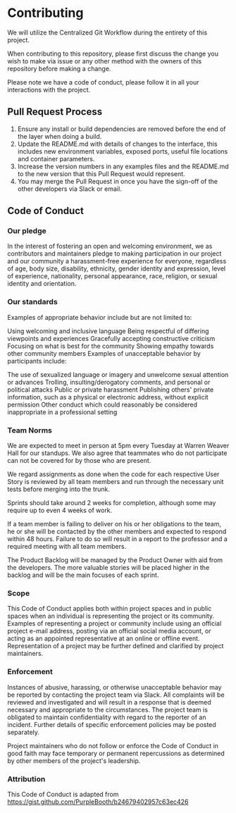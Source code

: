 # Contributing 

We will utilize the Centralized Git Workflow during the entirety of this project.

When contributing to this repository, please first discuss the change you wish to make via issue or any other method with the owners of this repository before making a change.

Please note we have a code of conduct, please follow it in all your interactions with the project.

## Pull Request Process

1. Ensure any install or build dependencies are removed before the end of the layer when doing a build.
2. Update the README.md with details of changes to the interface, this includes new environment variables, exposed ports, useful file locations and container parameters.
3. Increase the version numbers in any examples files and the README.md to the new version that this Pull Request would represent. 
4. You may merge the Pull Request in once you have the sign-off of the other developers via Slack or email.

## Code of Conduct
### Our pledge

In the interest of fostering an open and welcoming environment, we as contributors and maintainers pledge to making participation in our project and our community a harassment-free experience for everyone, regardless of age, body size, disability, ethnicity, gender identity and expression, level of experience, nationality, personal appearance, race, religion, or sexual identity and orientation.

### Our standards 

Examples of appropriate behavior include but are not limited to:

Using welcoming and inclusive language
Being respectful of differing viewpoints and experiences
Gracefully accepting constructive criticism
Focusing on what is best for the community
Showing empathy towards other community members
Examples of unacceptable behavior by participants include:

The use of sexualized language or imagery and unwelcome sexual attention or advances
Trolling, insulting/derogatory comments, and personal or political attacks
Public or private harassment
Publishing others' private information, such as a physical or electronic address, without explicit permission
Other conduct which could reasonably be considered inappropriate in a professional setting

### Team Norms

We are expected to meet in person at 5pm every Tuesday at Warren Weaver Hall for our standups. We also agree that teammates who do not participate can not be covered for by those who are present. 

We regard assignments as done when the code for each respective User Story is reviewed by all team members and run through the necessary unit tests before merging into the trunk. 

Sprints should take around 2 weeks for completion, although some may require up to even 4 weeks of work.

If a team member is failing to deliver on his or her obligations to the team, he or she will be contacted by the other members and expected to respond within 48 hours. Failure to do so will result in a report to the professor and a required meeting with all team members. 

The Product Backlog will be managed by the Product Owner with aid from the developers. The more valuable stories will be placed higher in the backlog and will be the main focuses of each sprint.

### Scope

This Code of Conduct applies both within project spaces and in public spaces when an individual is representing the project or its community. Examples of representing a project or community include using an official project e-mail address, posting via an official social media account, or acting as an appointed representative at an online or offline event. Representation of a project may be further defined and clarified by project maintainers.

### Enforcement

Instances of abusive, harassing, or otherwise unacceptable behavior may be reported by contacting the project team via Slack. All complaints will be reviewed and investigated and will result in a response that is deemed necessary and appropriate to the circumstances. The project team is obligated to maintain confidentiality with regard to the reporter of an incident. Further details of specific enforcement policies may be posted separately.

Project maintainers who do not follow or enforce the Code of Conduct in good faith may face temporary or permanent repercussions as determined by other members of the project's leadership.

### Attribution

This Code of Conduct is adapted from https://gist.github.com/PurpleBooth/b24679402957c63ec426


